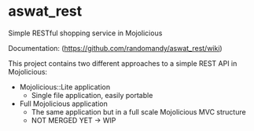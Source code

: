 # aswat_rest
Simple RESTful shopping service in Mojolicious

Documentation: (https://github.com/randomandy/aswat_rest/wiki)

This project contains two different approaches to a simple REST API in Mojolicious:
* Mojolicious::Lite application
  * Single file application, easily portable
* Full Mojolicious application
  * The same application but in a full scale Mojolicious MVC structure
  * NOT MERGED YET -> WIP
